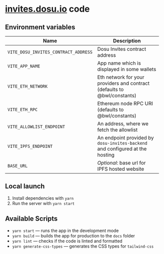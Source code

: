 # [invites.dosu.io](https://invites.dosu.io) code

## Environment variables

| Name                                 | Description                                                                  |
| ------------------------------------ | ---------------------------------------------------------------------------- |
| `VITE_DOSU_INVITES_CONTRACT_ADDRESS` | Dosu Invites contract address                                                |
| `VITE_APP_NAME`                      | App name which is displayed in some wallets                                  |
| `VITE_ETH_NETWORK`                   | Eth network for your providers and contract (defaults to @bwl/constants)     |
| `VITE_ETH_RPC`                       | Ethereum node RPC URI (defaults to @bwl/constants)                           |
| `VITE_ALLOWLIST_ENDPOINT`            | An address, where we fetch the allowlist                                     |
| `VITE_IPFS_ENDPOINT`                 | An endpoint provided by `dosu-invites-backend` and configured at the hosting |
| `BASE_URL`                           | _Optional_: base url for IPFS hosted website                                 |

## Local launch

1. Install dependencies with `yarn`
2. Run the server with `yarn start`

## Available Scripts

- `yarn start` — runs the app in the development mode
- `yarn build` — builds the app for production to the `docs` folder
- `yarn lint` — checks if the code is linted and formatted
- `yarn generate-css-types` — generates the CSS types for `tailwind-css`
